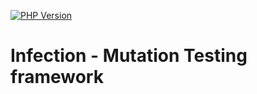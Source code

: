 [![PHP Version](https://img.shields.io/badge/php-7.0%2B-blue.svg)](https://packagist.org/packages/infection/infection)

Infection - Mutation Testing framework
=========
